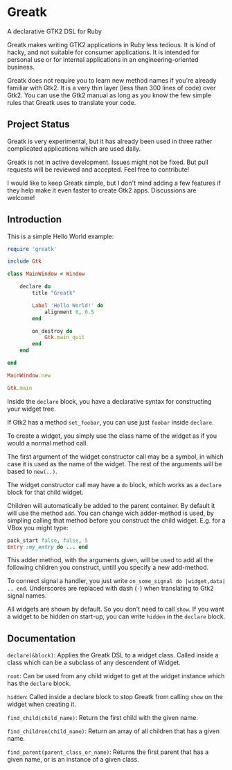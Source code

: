 # Greatk
A declarative GTK2 DSL for Ruby

Greatk makes writing GTK2 applications in Ruby less tedious. It is kind of hacky, and not suitable for consumer applications. It is intended for personal use or for internal applications in an engineering-oriented business.

Greatk does not require you to learn new method names if you're already familiar with Gtk2. It is a very thin layer (less than 300 lines of code) over Gtk2. You can use the Gtk2 manual as long as you know the few simple rules that Greatk uses to translate your code.

## Project Status 

Greatk is very experimental, but it has already been used in three rather complicated applications which are used daily.

Greatk is not in active development. Issues might not be fixed. But pull requests will be reviewed and accepted. Feel free to contribute!

I would like to keep Greatk simple, but I don't mind adding a few features if they help make it even faster to create Gtk2 apps. Discussions are welcome!

## Introduction

This is a simple Hello World example:

```ruby
require 'greatk'

include Gtk

class MainWindow < Window

	declare do
		title "Greatk"

		Label 'Hello World!' do
			alignment 0, 0.5
		end

		on_destroy do
			Gtk.main_quit
		end
	end

end

MainWindow.new

Gtk.main
```

Inside the ``declare`` block, you have a declarative syntax for constructing your widget tree.

If Gtk2 has a method ``set_foobar``, you can use just ``foobar`` inside ``declare``.

To create a widget, you simply use the class name of the widget as if you would a normal method call. 

The first argument of the widget constructor call may be a symbol, in which case it is used as the name of the widget. The rest of the arguments will be based to ``new(..)``.

The widget constructor call may have a ``do`` block, which works as a ``declare`` block for that child widget.

Children will automatically be added to the parent container. By default it will use the method ``add``. You can change wich adder-method is used, by simpling calling that method before you construct the child widget. E.g. for a VBox you might type:

```ruby
pack_start false, false, 5
Entry :my_entry do ... end
```

This adder method, with the arguments given, will be used to add all the following children you construct, untill you specify a new add-method.

To connect signal a handler, you just write ``on_some_signal do |widget,data| .. end``. Underscores are replaced with dash (``-``) when translating to Gtk2 signal names. 

All widgets are shown by default. So you don't need to call ``show``. If you want a widget to be hidden on start-up, you can write ``hidden`` in the ``declare`` block.

## Documentation

``declare(&block)``: Applies the Greatk DSL to a widget class. Called inside a class which can be a subclass of any descendent of Widget. 

``root``: Can be used from any child widget to get at the widget instance which has the ``declare`` block.

``hidden``: Called inside a declare block to stop Greatk from calling ``show`` on the widget when creating it.

``find_child(child_name)``: Return the first child with the given name.

``find_children(child_name)``: Return an array of all children that has a given name.

``find_parent(parent_class_or_name)``: Returns the first parent that has a given name, or is an instance of a given class.



